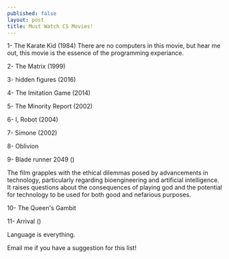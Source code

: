 ```yaml
---
published: false
layout: post
title: Must Watch CS Movies!
---
```


1- The Karate Kid (1984)
There are no computers in this movie, but hear me out, this movie is the essence of the programming experiance.

2- The Matrix (1999)

3- hidden figures (2016)

4- The Imitation Game (2014)

5- The Minority Report (2002)

6- I, Robot (2004)

7- Simone (2002)

8- Oblivion

9- Blade runner 2049 ()

The film grapples with the ethical dilemmas posed by advancements in technology, particularly regarding bioengineering and artificial intelligence. It raises questions about the consequences of playing god and the potential for technology to be used for both good and nefarious purposes.

10- The Queen's Gambit

11- Arrival ()

Language is everything.

Email me if you have a suggestion for this list!
